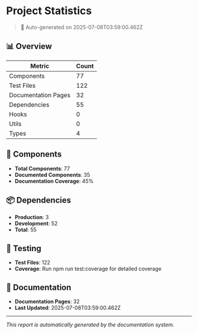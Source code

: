 # Project Statistics

> 🤖 Auto-generated on 2025-07-08T03:59:00.462Z

## 📊 Overview

| Metric              | Count |
| ------------------- | ----- |
| Components          | 77    |
| Test Files          | 122   |
| Documentation Pages | 32    |
| Dependencies        | 55    |
| Hooks               | 0     |
| Utils               | 0     |
| Types               | 4     |

## 🧩 Components

- **Total Components**: 77
- **Documented Components**: 35
- **Documentation Coverage**: 45%

## 📦 Dependencies

- **Production**: 3
- **Development**: 52
- **Total**: 55

## 🧪 Testing

- **Test Files**: 122
- **Coverage**: Run npm run test:coverage for detailed coverage

## 📝 Documentation

- **Documentation Pages**: 32
- **Last Updated**: 2025-07-08T03:59:00.462Z

---

_This report is automatically generated by the documentation system._
